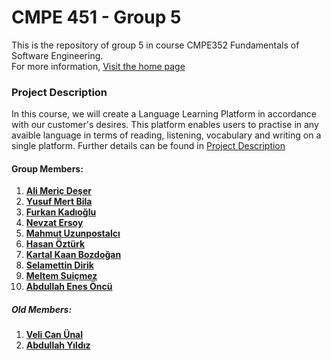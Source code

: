 # CMPE 451 - Group 5

This is the repository of group 5 in course CMPE352 Fundamentals of Software Engineering.
<br>
For more information, [Visit the home page](https://github.com/bounswe/bounswe2019group5/wiki)

###   Project Description
In this course, we will create a Language Learning Platform in accordance with our customer's desires. This platform enables users to practise in any avaible language in terms of reading, listening, vocabulary and writing on a single platform. Further details can be found in [Project Description](https://github.com/bounswe/bounswe2019group5/blob/master/Project_Description.pdf)

#### Group Members:

1) **[Ali Meriç Deşer](https://github.com/bounswe/bounswe2019group5/wiki/Ali-Meriç-Deşer)**
2) **[Yusuf Mert Bila](https://github.com/bounswe/bounswe2019group5/wiki/Yusuf-Mert-Bila)**
3) **[Furkan Kadıoğlu](https://github.com/bounswe/bounswe2019group5/wiki/Furkan-Kadıoğlu)**
4) **[Nevzat Ersoy](https://github.com/bounswe/bounswe2019group5/wiki/)**
5) **[Mahmut Uzunpostalcı](https://github.com/bounswe/bounswe2019group5/wiki/Mahmut-Uzunpostalcı)**
6) **[Hasan Öztürk](https://github.com/bounswe/bounswe2019group5/wiki/Hasan-Öztürk)**
7) **[Kartal Kaan Bozdoğan](https://github.com/bounswe/bounswe2019group5/wiki/)**
8) **[Selamettin Dirik](https://github.com/bounswe/bounswe2019group5/wiki/Selamettin-Dirik)**
9) **[Meltem Suiçmez](https://github.com/bounswe/bounswe2019group5/wiki/Meltem-Suiçmez)**
10) **[Abdullah Enes Öncü](https://github.com/bounswe/bounswe2019group5/wiki/Abdullah-Enes-ÖNCÜ)**

##### Old Members:

1) **[Veli Can Ünal](https://github.com/bounswe/bounswe2019group5/wiki/Veli-Can-ÜNAL)**
2) **[Abdullah Yıldız](https://github.com/bounswe/bounswe2019group5/wiki/Abdullah-Yıldız)**

